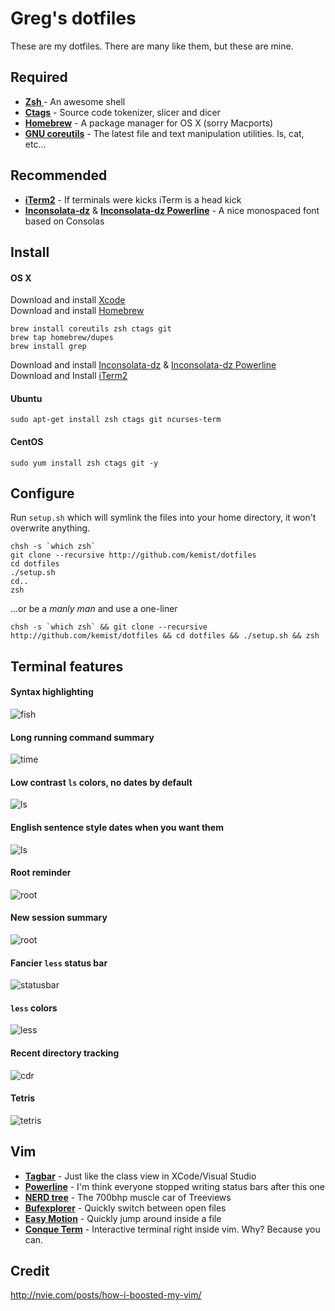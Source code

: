 Greg's dotfiles 
===============

These are my dotfiles. There are many like them, but these are mine.

Required
--------

* **[Zsh ](http://www.zsh.org/)** - An awesome shell 
* **[Ctags](http://ctags.sourceforge.net/)** - Source code tokenizer, slicer and dicer
* **[Homebrew](http://mxcl.github.com/homebrew/)** - A package manager for OS X (sorry Macports)
* **[GNU coreutils](http://www.gnu.org/software/coreutils/)** - The latest file and text manipulation utilities. ls, cat, etc…

Recommended
-----------

* **[iTerm2](http://www.iterm2.com)** - If terminals were kicks iTerm is a head kick
* **[Inconsolata-dz](http://media.nodnod.net/Inconsolata-dz.otf.zip)** & **[Inconsolata-dz Powerline](https://gist.github.com/raw/1595572/51bdd743cc1cc551c49457fe1503061b9404183f/Inconsolata-dz-Powerline.otf)** - A nice monospaced font based on Consolas

Install
-------
#### OS X
	
Download and install [Xcode](https://itunes.apple.com/us/app/xcode/id497799835?ls=1&mt=12)  
Download and install [Homebrew](http://mxcl.github.com/homebrew/)

	brew install coreutils zsh ctags git
	brew tap homebrew/dupes
	brew install grep

Download and install [Inconsolata-dz](http://media.nodnod.net/Inconsolata-dz.otf.zip) & [Inconsolata-dz Powerline](https://gist.github.com/raw/1595572/51bdd743cc1cc551c49457fe1503061b9404183f/Inconsolata-dz-Powerline.otf)  
Download and Install [iTerm2](http://www.iterm2.com/#/section/home)

#### Ubuntu

	sudo apt-get install zsh ctags git ncurses-term

#### CentOS

	sudo yum install zsh ctags git -y

Configure
---------

Run `setup.sh` which will symlink the files into your home directory, it won't overwrite anything.

	chsh -s `which zsh`
	git clone --recursive http://github.com/kemist/dotfiles
	cd dotfiles
	./setup.sh
	cd..
	zsh

...or be a *manly man* and use a one-liner

	chsh -s `which zsh` && git clone --recursive http://github.com/kemist/dotfiles && cd dotfiles && ./setup.sh && zsh

Terminal features
-----------------

#### Syntax highlighting

![fish](http://23.21.137.87/static/fish.png)

#### Long running command summary

![time](http://23.21.137.87/static/time.png)

#### Low contrast `ls` colors, no dates by default
	
![ls](http://23.21.137.87/static/ls.png)	

#### English sentence style dates when you want them
	
![ls](http://23.21.137.87/static/lsd.png)

#### Root reminder

![root](http://23.21.137.87/static/root.png)

#### New session summary 

![root](http://23.21.137.87/static/newshell.png)

#### Fancier `less` status bar

![statusbar](http://23.21.137.87/static//lessstatusbar.png)

#### `less` colors

![less](http://23.21.137.87/static/lesscolors.png)

#### Recent directory tracking

![cdr](http://23.21.137.87/static//cdr.png)

#### Tetris

![tetris](http://23.21.137.87/static//tetris.png)

Vim
---

* **[Tagbar](http://majutsushi.github.com/tagbar/)** - Just like the class view in XCode/Visual Studio
* **[Powerline](https://github.com/Lokaltog/vim-powerline)** - I'm think everyone stopped writing status bars after this one
* **[NERD tree](https://github.com/scrooloose/nerdtree)** - The 700bhp muscle car of Treeviews
* **[Bufexplorer](http://www.vim.org/scripts/script.php?script_id=42)** - Quickly switch between open files
* **[Easy Motion](https://github.com/Lokaltog/vim-easymotion#readme)** - Quickly jump around inside a file
* **[Conque Term](https://code.google.com/p/conque/)** - Interactive terminal right inside vim. Why? Because you can.

    
Credit
------

http://nvie.com/posts/how-i-boosted-my-vim/
